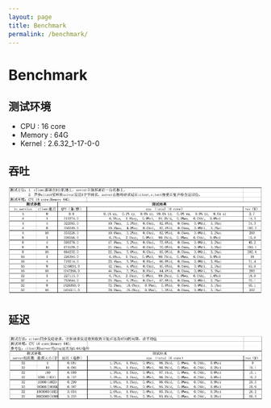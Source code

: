 ```yaml
---
layout: page
title: Benchmark
permalink: /benchmark/
---
```


# Benchmark

## 测试环境
* CPU : 16 core 
* Memory : 64G
* Kernel : 2.6.32_1-17-0-0

## 吞吐
![bench_qps](/assets/bench_qps.jpg)

## 延迟
![bench_delay](/assets/bench_delay.jpg)
